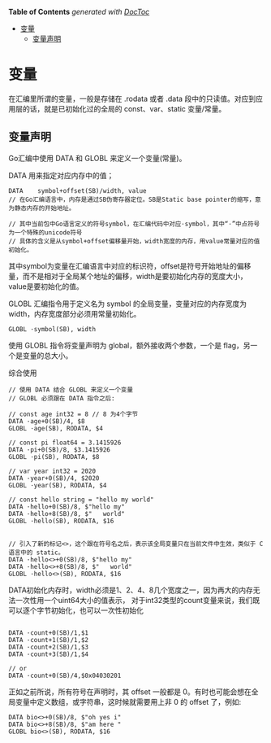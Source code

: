 <!-- START doctoc generated TOC please keep comment here to allow auto update -->
<!-- DON'T EDIT THIS SECTION, INSTEAD RE-RUN doctoc TO UPDATE -->
**Table of Contents**  *generated with [DocToc](https://github.com/thlorenz/doctoc)*

- [变量](#%E5%8F%98%E9%87%8F)
  - [变量声明](#%E5%8F%98%E9%87%8F%E5%A3%B0%E6%98%8E)

<!-- END doctoc generated TOC please keep comment here to allow auto update -->

# 变量

在汇编里所谓的变量，一般是存储在 .rodata 或者 .data 段中的只读值。对应到应用层的话，就是已初始化过的全局的 const、var、static 变量/常量。

## 变量声明

Go汇编中使用 DATA 和 GLOBL 来定义一个变量(常量)。

DATA 用来指定对应内存中的值；
```cgo
DATA    symbol+offset(SB)/width, value
// 在Go汇编语言中，内存是通过SB伪寄存器定位。SB是Static base pointer的缩写，意为静态内存的开始地址。

// 其中当前包中Go语言定义的符号symbol，在汇编代码中对应·symbol，其中“·”中点符号为一个特殊的unicode符号
// 具体的含义是从symbol+offset偏移量开始，width宽度的内存，用value常量对应的值初始化。
```
其中symbol为变量在汇编语言中对应的标识符，offset是符号开始地址的偏移量，而不是相对于全局某个地址的偏移，width是要初始化内存的宽度大小，value是要初始化的值。

GLOBL 汇编指令用于定义名为 symbol 的全局变量，变量对应的内存宽度为 width，内存宽度部分必须用常量初始化。

```cgo
GLOBL ·symbol(SB), width
```
使用 GLOBL 指令将变量声明为 global，额外接收两个参数，一个是 flag，另一个是变量的总大小。

综合使用
```cgo
// 使用 DATA 结合 GLOBL 来定义一个变量
// GLOBL 必须跟在 DATA 指令之后:

// const age int32 = 8 // 8 为4个字节
DATA ·age+0(SB)/4, $8  
GLOBL ·age(SB), RODATA, $4

// const pi float64 = 3.1415926
DATA ·pi+0(SB)/8, $3.1415926 
GLOBL ·pi(SB), RODATA, $8

// var year int32 = 2020
DATA ·year+0(SB)/4, $2020 
GLOBL ·year(SB), RODATA, $4

// const hello string = "hello my world"
DATA ·hello+0(SB)/8, $"hello my" 
DATA ·hello+8(SB)/8, $"   world" 
GLOBL ·hello(SB), RODATA, $16 


// 引入了新的标记<>，这个跟在符号名之后，表示该全局变量只在当前文件中生效，类似于 C 语言中的 static。
DATA ·hello<>+0(SB)/8, $"hello my" 
DATA ·hello<>+8(SB)/8, $"   world" 
GLOBL ·hello<>(SB), RODATA, $16
```


DATA初始化内存时，width必须是1、2、4、8几个宽度之一，因为再大的内存无法一次性用一个uint64大小的值表示，
对于int32类型的count变量来说，我们既可以逐个字节初始化，也可以一次性初始化
```assembly

DATA ·count+0(SB)/1,$1
DATA ·count+1(SB)/1,$2
DATA ·count+2(SB)/1,$3
DATA ·count+3(SB)/1,$4

// or
DATA ·count+0(SB)/4,$0x04030201

```
正如之前所说，所有符号在声明时，其 offset 一般都是 0。有时也可能会想在全局变量中定义数组，或字符串，这时候就需要用上非 0 的 offset 了，例如:
```cgo
DATA bio<>+0(SB)/8, $"oh yes i"
DATA bio<>+8(SB)/8, $"am here "
GLOBL bio<>(SB), RODATA, $16
```
